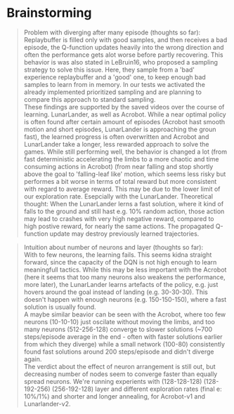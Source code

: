 # Brainstorming  
> Problem with diverging after many episode (thoughts so far):  
 Replaybuffer is filled only with good samples, and then receives a bad episode, the Q-function updates heavily into the wrong direction
 and often the performance gets alot worse before partly recovering. This behavior is was also stated in LeBruin16, who proposed a sampling strategy to solve this issue. Here, they sample from a 'bad' experience replaybuffer and a 'good' one, to keep enough bad samples to learn from in memory. In our tests we activated the already implemented prioritized sampling and are planning to compare this approach to standard sampling.  
These findings are supported by the saved videos over the course of learning. LunarLander, as well as Acrobot. While a near optimal policy is often found after certain amount of episodes (Acrobot hast smooth motion and short episodes, LunarLander is approaching the groun fast), the learned progress is often overwritten and Acrobot and LunarLander take a longer, less rewarded approach to solve the games. While still performing well, the behavior is changed a lot (from fast deterministic accelerating the limbs to a more chaotic and time consuming actions in Acrobot) (from near falling and stop shortly above the goal to 'falling-leaf like' motion, which seems less risky but performes a bit worse in terms of total reward but more consistent with regard to average reward. This may be due to the lower limit of our exploration rate. Esepcially with the LunarLander. Theoretical thought: When the LunarLander lerns a fast solution, where it kind of falls to the ground and still hast e.g. 10% random action, those action may lead to crashes with very high negative reward, compared to high postive reward, for nearly the same actions. The propagated Q-function update may destroy previously learned trajectories.  


> Intuition about number of neurons and layer (thoughts so far):  
With to few neurons, the learning fails. This seems kidna straight forward, since the capacity of the DQN is not high enough to learn meaningfull tactics. While this may be less important with the Acrobot (here it seems that too many neurons also weakens the performance, more later), the LunarLander learns artefacts of the policy, e.g. just hovers around the goal instead of landing (e.g. 30-30-30). This doesn't happen with enough neurons (e.g. 150-150-150), where a fast solution is usually found.  
A maybe similar beavior can be seen with the Acrobot, where too few neurons (10-10-10) just oscilate without moving the limbs, and too many neurons (512-256-128) converge to slower solutions (~700 steps/episode average in the end - often with faster solutions earlier from which they diverge) while a small network (100-80) consistently found fast solutions around 200 steps/episode and didn't diverge again.  
The verdict about the effect of neuron arrangement is still out, but decreasing number of nodes seem to converge faster than equally spread neurons. We're running experients with (128-128-128) (128-192-256) (256-192-128) layer and different exploration rates (final e: 10%/1%) and shorter and longer annealing, for Acrobot-v1 and Lunarlander-v2.


